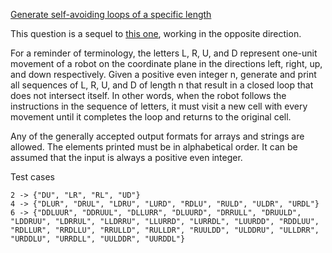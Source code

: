 [Generate self-avoiding loops of a specific length][codegolf]

This question is a sequel to [this one][other], working in the
opposite direction.

For a reminder of terminology, the letters L, R, U, and D represent
one-unit movement of a robot on the coordinate plane in the directions
left, right, up, and down respectively. Given a positive even integer
n, generate and print all sequences of L, R, U, and D of length n
that result in a closed loop that does not intersect itself. In
other words, when the robot follows the instructions in the sequence
of letters, it must visit a new cell with every movement until it
completes the loop and returns to the original cell.

Any of the generally accepted output formats for arrays and strings
are allowed. The elements printed must be in alphabetical order.
It can be assumed that the input is always a positive even integer.

Test cases

    2 -> {"DU", "LR", "RL", "UD"}
    4 -> {"DLUR", "DRUL", "LDRU", "LURD", "RDLU", "RULD", "ULDR", "URDL"}
    6 -> {"DDLUUR", "DDRUUL", "DLLURR", "DLUURD", "DRRULL", "DRUULD", "LDDRUU", "LDRRUL", "LLDRRU", "LLURRD", "LURRDL", "LUURDD", "RDDLUU", "RDLLUR", "RRDLLU", "RRULLD", "RULLDR", "RUULDD", "ULDDRU", "ULLDRR", "URDDLU", "URRDLL", "UULDDR", "UURDDL"}


[codegolf]: https://codegolf.stackexchange.com/questions/205932/generate-self-avoiding-loops-of-a-specific-length
[other]: https://codegolf.stackexchange.com/questions/205214/remove-loops-from-a-walk
